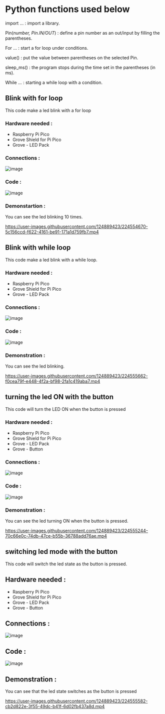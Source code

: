 # Python functions used below

import ... : import a library.

Pin(*number, Pin.IN/OUT*) : define a pin number as an out/input by filling the parentheses.

For ... : start a for loop under conditions.

value() : put the value between parentheses on the selected Pin.

sleep_ms() : the program stops during the time set in the parentheses (in ms).

While ... : starting a while loop with a condition.




## Blink with for loop 

This code make a led blink with a for loop

### Hardware needed :

- Raspberry Pi Pico 
- Grove Shield for Pi Pico
- Grove - LED Pack

### Connections : 

![image](https://user-images.githubusercontent.com/124889423/224554496-e7a73aaf-a442-4259-b2e4-17e7d6b2d574.png)

### Code : 

![image](https://user-images.githubusercontent.com/124889423/224554582-ea6712ea-4db8-4829-a1d5-6d502a1aab2c.png)

### Demonstartion : 

You can see the led blinking 10 times.

https://user-images.githubusercontent.com/124889423/224554670-5c156ccd-f622-4161-be91-171a1d759fb7.mp4



## Blink with while loop 

This code make a led blink with a while loop.

### Hardware needed : 

- Raspberry Pi Pico 
- Grove Shield for Pi Pico
- Grove - LED Pack

### Connections :

![image](https://user-images.githubusercontent.com/124889423/224554496-e7a73aaf-a442-4259-b2e4-17e7d6b2d574.png)

### Code : 

![image](https://user-images.githubusercontent.com/124889423/224554834-388e3665-0fef-4c9c-8691-e9aa50b8c452.png)

### Demonstration : 

You can see the led blinking.

https://user-images.githubusercontent.com/124889423/224555662-f0cea79f-e448-4f2a-bf98-2fa1c419aba7.mp4


## turning the led ON with the button

This code will turn the LED ON when the button is pressed

### Hardware needed : 

- Raspberry Pi Pico 
- Grove Shield for Pi Pico
- Grove - LED Pack
- Grove - Button

### Connections : 

![image](https://user-images.githubusercontent.com/124889423/224555145-b1f8e41c-6669-4ab6-ac34-4cdc2017dc78.png)

### Code : 

![image](https://user-images.githubusercontent.com/124889423/224555189-96ddc008-4f8a-4ce1-8bf7-87e50ce46cb5.png)

### Demonstration : 

You can see the led turning ON when the button is pressed.

https://user-images.githubusercontent.com/124889423/224555244-70c66e0c-74db-47ce-b55b-36788add76ae.mp4



## switching led mode with the button

This code will switch the led state as the button is pressed.

## Hardware needed : 

- Raspberry Pi Pico 
- Grove Shield for Pi Pico
- Grove - LED Pack
- Grove - Button

## Connections : 

![image](https://user-images.githubusercontent.com/124889423/224555145-b1f8e41c-6669-4ab6-ac34-4cdc2017dc78.png)

## Code : 

![image](https://user-images.githubusercontent.com/124889423/224555477-44408286-886a-4eed-87cb-5d997f3fc48b.png)

## Demonstration : 

You can see that the led state switches as the button is pressed

https://user-images.githubusercontent.com/124889423/224555582-cb2d822e-3f55-49dc-b41f-6d02fb437a8d.mp4
